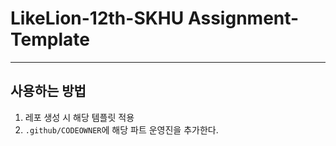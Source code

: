 # LikeLion-12th-SKHU Assignment-Template

---

## 사용하는 방법
1. 레포 생성 시 해당 템플릿 적용
2. `.github/CODEOWNER`에 해당 파트 운영진을 추가한다.
